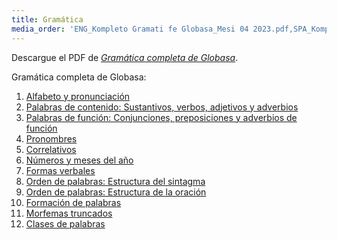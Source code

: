 ```yaml
---
title: Gramática
media_order: 'ENG_Kompleto Gramati fe Globasa_Mesi 04 2023.pdf,SPA_Kompleto Gramati fe Globasa_Mesi 04 2023.pdf'
---
```


Descargue el PDF de [_Gramática completa de Globasa_](https://xwexi.globasa.net/spa/gramati/SPA_Kompleto%20Gramati%20fe%20Globasa_Mesi%2011%202023.pdf).

Gramática completa de Globasa:
1. [Alfabeto y pronunciación](./03.gramati.01.abece-ji-lafuzu.default.spa.md)
2. [Palabras de contenido: Sustantivos, verbos, adjetivos y adverbios](./03.gramati.02.inharelexi.default.spa.md)
3. [Palabras de función: Conjunciones, preposiciones y adverbios de función](./03.gramati.03.gramatilexi.default.spa.md)
4. [Pronombres](./03.gramati.04.pronamelexi.default.spa.md)
5. [Correlativos](./03.gramati.05.tabellexi.default.spa.md)
6. [Números y meses del año](./03.gramati.06.numer-ji-mesi.default.spa.md)
7. [Formas verbales](./03.gramati.07.falelexili-morfo.default.spa.md)
8. [Orden de palabras: Estructura del sintagma](./03.gramati.08.jumlemonli-estrutur.default.spa.md)
9. [Orden de palabras: Estructura de la oración](./03.gramati.09.jumleli-estrutur.default.spa.md)
10. [Formación de palabras](./03.gramati.10.lexikostrui.default.spa.md)
11. [Morfemas truncados](./03.gramati.11.ofkatado-morfomon.default.spa.md)
12. [Clases de palabras](./03.gramati.12.lexiklase.default.spa.md)

<!-- <a href="{{ page.url }}:pdf" title="Enviar a PDF"><i class="fa fa-file-pdf-o"></i></a> -->
